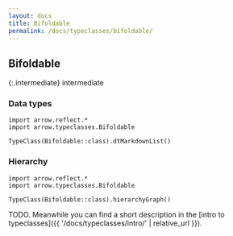 ```yaml
---
layout: docs
title: Bifoldable
permalink: /docs/typeclasses/bifoldable/
---
```


## Bifoldable

{:.intermediate}
intermediate

### Data types

```kotlin:ank:replace
import arrow.reflect.*
import arrow.typeclasses.Bifoldable

TypeClass(Bifoldable::class).dtMarkdownList()
```

### Hierarchy

<canvas id="hierarchy-diagram"></canvas>
<script>
  drawNomNomlDiagram('hierarchy-diagram', 'diagram.nomnol')
</script>

```kotlin:ank:outFile(diagram.nomnol)
import arrow.reflect.*
import arrow.typeclasses.Bifoldable

TypeClass(Bifoldable::class).hierarchyGraph()
```

TODO. Meanwhile you can find a short description in the [intro to typeclasses]({{ '/docs/typeclasses/intro/' | relative_url }}).
